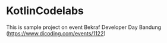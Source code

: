 # KotlinCodelabs
This is sample project on event Bekraf Developer Day Bandung (https://www.dicoding.com/events/1122)
